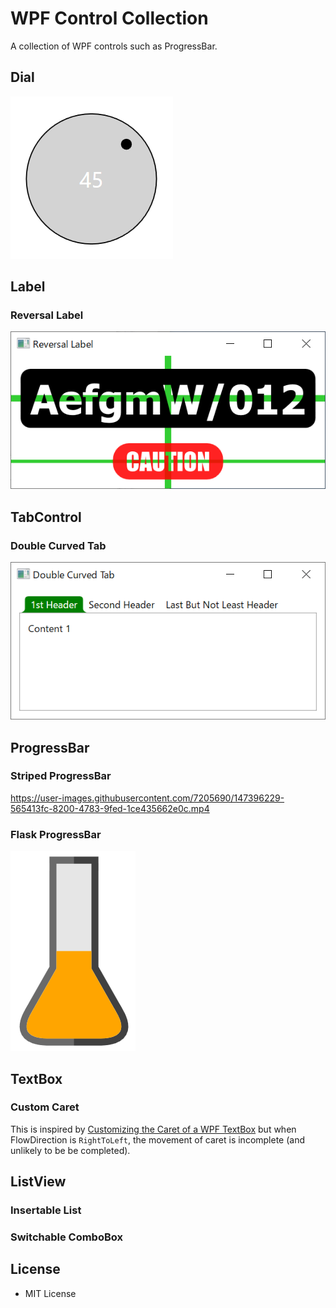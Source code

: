# WPF Control Collection

A collection of WPF controls such as ProgressBar.

## Dial

![Screenshot](Images/Dial.png)

## Label

### Reversal Label

![Screenshot](Images/ReversalLabel.png)

## TabControl

### Double Curved Tab

![Screenshot](Images/DoubleCurvedTab.png)

## ProgressBar

### Striped ProgressBar

https://user-images.githubusercontent.com/7205690/147396229-565413fc-8200-4783-9fed-1ce435662e0c.mp4

### Flask ProgressBar

![Screenshot](Images/FlaskProgressBar.png)

## TextBox

### Custom Caret

This is inspired by [Customizing the Caret of a WPF TextBox](https://www.codeproject.com/Articles/633935/Customizing-the-Caret-of-a-WPF-TextBox) but when FlowDirection is `RightToLeft`, the movement of caret is incomplete (and unlikely to be be completed).

## ListView

### Insertable List

### Switchable ComboBox

## License

 - MIT License
